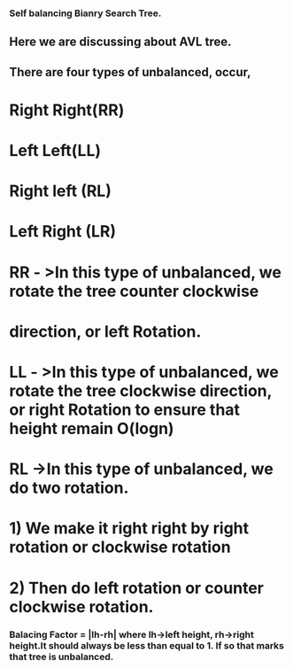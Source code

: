 ### Self balancing Bianry Search Tree.

## Here we are discussing about AVL tree.

## There are four types of unbalanced, occur,

# Right Right(RR)

# Left Left(LL)

# Right left (RL)

# Left Right (LR)

# RR - >In this type of unbalanced, we rotate the tree counter clockwise

# direction, or left Rotation.

# LL - >In this type of unbalanced, we rotate the tree clockwise direction, or right Rotation to ensure that height remain O(logn)

# RL ->In this type of unbalanced, we do two rotation.

# 1) We make it right right by right rotation or clockwise rotation

# 2) Then do left rotation or counter clockwise rotation.

### Balacing Factor = |lh-rh| where lh->left height, rh->right height.It should always be less than equal to 1. If so that marks that tree is unbalanced.
